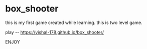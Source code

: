 # box_shooter

this is my first game created while learning.
this is two level game.

play -- https://vishal-178.github.io/box_shooter/

ENJOY
